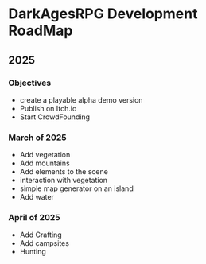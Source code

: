 # DarkAgesRPG Development RoadMap

## 2025

### Objectives
- create a playable alpha demo version
- Publish on Itch.io
- Start CrowdFounding

### March of 2025
- Add vegetation
- Add mountains
- Add elements to the scene
- interaction with vegetation
- simple map generator on an island
- Add water


### April of 2025
- Add Crafting
- Add campsites
- Hunting


